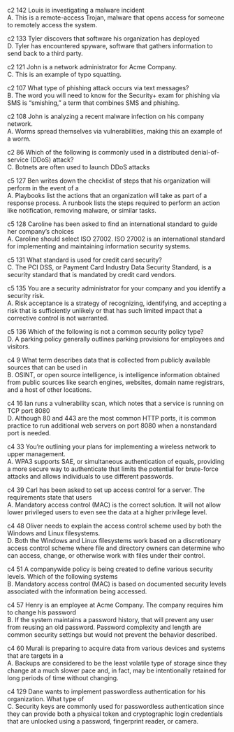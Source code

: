



c2 142  Louis is investigating a malware incident  
	A. This is a remote-access Trojan, malware that opens access for someone to remotely access the system. 

c2 133 Tyler discovers that software his organization has deployed  
	D. Tyler has encountered spyware, software that gathers information to send back to a third party. 

c2 121 John is a network administrator for Acme Company.  
	C. This is an example of typo squatting. 

c2 107 What type of phishing attack occurs via text messages?  
	B. The word you will need to know for the Security+ exam for phishing via SMS is “smishing,” a term that combines SMS and phishing.
	
c2 108 John is analyzing a recent malware infection on his company network.   
	A. Worms spread themselves via vulnerabilities, making this an example of a worm. 
	
c2 86 Which of the following is commonly used in a distributed denial-of-service (DDoS) attack?  
	C. Botnets are often used to launch DDoS attacks
	
c5 127 Ben writes down the checklist of steps that his organization will perform in the event of a  
	A. Playbooks list the actions that an organization will take as part of a response process. A runbook lists the steps required to perform an action like notification, removing malware, or similar tasks. 

c5 128 Caroline has been asked to find an international standard to guide her company’s choices  
	A. Caroline should select ISO 27002. ISO 27002 is an international standard for implementing and maintaining information security systems. 
	
c5 131 What standard is used for credit card security?  
	C. The PCI DSS, or Payment Card Industry Data Security Standard, is a security standard that is mandated by credit card vendors.

c5 135 You are a security administrator for your company and you identify a security risk.  
	A. Risk acceptance is a strategy of recognizing, identifying, and accepting a risk that is sufficiently unlikely or that has such limited impact that a corrective control is not warranted.

c5 136 Which of the following is not a common security policy type?  
	D. A parking policy generally outlines parking provisions for employees and visitors.  

c4 9 What term describes data that is collected from publicly available sources that can be used in  
	B. OSINT, or open source intelligence, is intelligence information obtained from public sources like search engines, websites, domain name registrars, and a host of other locations. 

c4 16 Ian runs a vulnerability scan, which notes that a service is running on TCP port 8080  
	D. Although 80 and 443 are the most common HTTP ports, it is common practice to run additional web servers on port 8080 when a nonstandard port is needed. 

c4 33 You’re outlining your plans for implementing a wireless network to upper management.    
	A. WPA3 supports SAE, or simultaneous authentication of equals, providing a more secure way to authenticate that limits the potential for brute-force attacks and allows individuals to use different passwords. 

c4 39 Carl has been asked to set up access control for a server. The requirements state that users  
	A. Mandatory access control (MAC) is the correct solution. It will not allow lower privileged users to even see the data at a higher privilege level. 

c4 48 Oliver needs to explain the access control scheme used by both the Windows and Linux filesystems.   
	 D. Both the Windows and Linux filesystems work based on a discretionary access control scheme where file and directory owners can determine who can access, change, or otherwise work with files under their control. 
	
c4 51 A companywide policy is being created to define various security levels. Which of the following systems  
	B. Mandatory access control (MAC) is based on documented security levels associated with the information being accessed. 

c4 57 Henry is an employee at Acme Company. The company requires him to change his password  
	B. If the system maintains a password history, that will prevent any user from reusing an old password. Password complexity and length are common security settings but would not prevent the behavior described.


c4 60 Murali is preparing to acquire data from various devices and systems that are targets in a  
	A. Backups are considered to be the least volatile type of storage since they change at a much slower pace and, in fact, may be intentionally retained for long periods of time without changing.

c4 129 Dane wants to implement passwordless authentication for his organization. What type of  
	C. Security keys are commonly used for passwordless authentication since they can provide both a physical token and cryptographic login credentials that are unlocked using a password, fingerprint reader, or  camera. 
